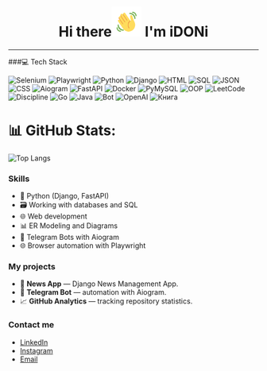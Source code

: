 <h1 align="center">
 Hi there<img src="wave.gif" height="60px"> I'm iDONi
</h1>


_____________________________________________________________________________________________________________________________________________________________
###💻 Tech Stack

![Selenium](https://img.shields.io/badge/Selenium-43B02A?style=for-the-badge&logo=selenium&logoColor=white) 
![Playwright](https://img.shields.io/badge/Playwright-2EAD33?style=for-the-badge&logo=playwright&logoColor=white)
![Python](https://img.shields.io/badge/Python-3776AB?style=for-the-badge&logo=python&logoColor=white)
![Django](https://img.shields.io/badge/Django-092E20?style=for-the-badge&logo=django&logoColor=white)
![HTML](https://img.shields.io/badge/HTML5-E34F26?style=for-the-badge&logo=html5&logoColor=white)
![SQL](https://img.shields.io/badge/SQL-4479A1?style=for-the-badge&logo=sql&logoColor=white)
![JSON](https://img.shields.io/badge/JSON-000000?style=for-the-badge&logo=json&logoColor=white)
![CSS](https://img.shields.io/badge/CSS-1572B6?style=for-the-badge&logo=css3&logoColor=white)
![Aiogram](https://img.shields.io/badge/Aiogram-2CA5E0?style=for-the-badge&logo=telegram&logoColor=white)
![FastAPI](https://img.shields.io/badge/FastAPI-009688?style=for-the-badge&logo=fastapi&logoColor=white)
![Docker](https://img.shields.io/badge/Docker-2496ED?style=for-the-badge&logo=docker&logoColor=white)
![PyMySQL](https://img.shields.io/badge/PyMySQL-4479A1?style=for-the-badge&logo=mysql&logoColor=white)
![OOP](https://img.shields.io/badge/OOP-00599C?style=for-the-badge&logo=python&logoColor=white)
![LeetCode](https://img.shields.io/badge/LeetCode-FFA116?style=for-the-badge&logo=leetcode&logoColor=black)
![Discipline](https://img.shields.io/badge/Discipline%20-00C957?style=for-the-badge&logoColor=white)
 ![Go](https://img.shields.io/badge/Go-00ADD8?style=for-the-badge&logo=go&logoColor=white)
 ![Java](https://img.shields.io/badge/Java-007396?style=for-the-badge&logo=java&logoColor=white)
![Bot](https://img.shields.io/badge/Bot-Telegram-blue?style=for-the-badge&logo=telegram&logoColor=white)
![OpenAI](https://img.shields.io/badge/OpenAI-412991?style=for-the-badge&logo=openai&logoColor=white)
![Книга](https://img.shields.io/badge/Книга-412991?style=for-the-badge&logo=openai&logoColor=white)



# 📊 GitHub Stats:
![Top Langs](https://github-readme-stats.vercel.app/api/top-langs/?username=Aidoni0797&theme=radical&hide_border=false&layout=compact&langs_count=10)


### Skills
- 🐍 Python (Django, FastAPI)
- 🗃️ Working with databases and SQL
- 🌐 Web development
- 📊 ER Modeling and Diagrams
- 🤖 Telegram Bots with Aiogram
- 🌐 Browser automation with Playwright

### My projects
- 📰 **News App** — Django News Management App.
- 🤖 **Telegram Bot** — automation with Aiogram.
- 📈 **GitHub Analytics** — tracking repository statistics.

### Contact me
- [LinkedIn](https://www.linkedin.com/in/ai-doni-102a7b308)
- [Instagram](https://www.instagram.com/python_developer_idoni/)
- [Email](mailto:a19071997@mail.ru)

